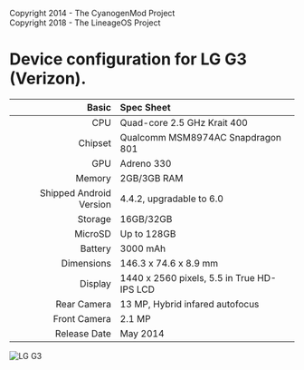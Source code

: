 Copyright 2014 - The CyanogenMod Project  
Copyright 2018 - The LineageOS Project

Device configuration for LG G3 (Verizon).
=====================================

Basic   | Spec Sheet
-------:|:-------------------------
CPU     | Quad-core 2.5 GHz Krait 400
Chipset | Qualcomm MSM8974AC Snapdragon 801
GPU     | Adreno 330
Memory  | 2GB/3GB RAM
Shipped Android Version | 4.4.2, upgradable to 6.0
Storage | 16GB/32GB
MicroSD | Up to 128GB
Battery | 3000 mAh
Dimensions | 146.3 x 74.6 x 8.9 mm
Display | 1440 x 2560 pixels, 5.5 in True HD-IPS LCD
Rear Camera  | 13 MP, Hybrid infared autofocus
Front Camera | 2.1 MP
Release Date | May 2014


![LG G3](https://i.imgur.com/1E8dnbz.png "LG G3")